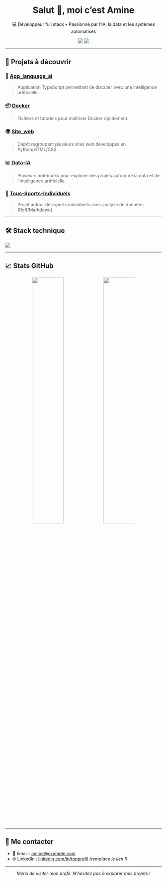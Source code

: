 <h1 align="center">Salut 👋, moi c’est Amine</h1>
<p align="center">
  💻 Développeur full stack • Passionné par l’IA, la data et les systèmes automatisés
</p>

<p align="center">
  <a href="https://github.com/AmineSbh"><img src="https://img.shields.io/github/followers/AmineSbh?label=Suivre&style=social"></a>
  <a href="mailto:amine@example.com"><img src="https://img.shields.io/badge/Email-Contact-red?logo=gmail"></a>
</p>

---

## 🚀 Projets à découvrir

### 🧠 [App_language_ai](https://github.com/AmineSbh/App_language_ai)
> Application TypeScript permettant de discuter avec une intelligence artificielle.

### 📦 [Docker](https://github.com/AmineSbh/Docker)
> Fichiers et tutoriels pour maîtriser Docker rapidement.

### 🌍 [Site_web](https://github.com/AmineSbh/Site_web)
> Dépôt regroupant plusieurs sites web développés en Python/HTML/CSS.

### 📊 [Data-IA](https://github.com/AmineSbh/Data-IA)
> Plusieurs notebooks pour explorer des projets autour de la data et de l’intelligence artificielle.

### 🧗 [Tous-Sports-Individuels](https://github.com/AmineSbh/Tous-Sports-Individuels)
> Projet autour des sports individuels avec analyse de données (Roff/Markdown).

---

## 🛠️ Stack technique

<img src="https://skillicons.dev/icons?i=python,typescript,docker,git,linux,vscode,jupyter" /><br>

---

## 📈 Stats GitHub

<p align="center">
  <img src="https://github-readme-stats.vercel.app/api?username=AmineSbh&show_icons=true&theme=default" width="45%">
  <img src="https://github-readme-stats.vercel.app/api/top-langs/?username=AmineSbh&layout=compact" width="45%">
</p>

---

## 🤝 Me contacter
- 📧 Email : amine@example.com  
- 🌐 LinkedIn : [linkedin.com/in/tonprofil](https://linkedin.com/in/tonprofil) *(remplace le lien !)*

---

<p align="center">
  <i>Merci de visiter mon profil. N’hésitez pas à explorer mes projets !</i>
</p>
